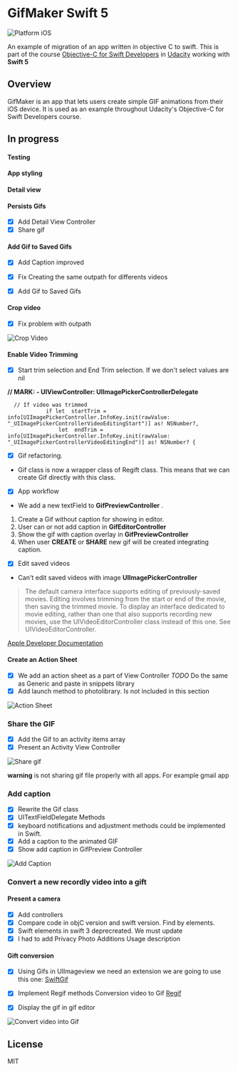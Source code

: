 # GifMaker Swift 5 

![Platform iOS](https://img.shields.io/badge/migration-iOS-purple.svg)

An example of migration of an app written in objective C to swift. This is part of the course [Objective-C for Swift Developers](https://eu.udacity.com/course/objective-c-for-swift-developers--ud1009) in [Udacity](https://eu.udacity.com/) working with **Swift 5**

## Overview

GifMaker is an app that lets users create simple GIF animations from their iOS device. It is used as an example throughout Udacity's Objective-C for Swift Developers course.

## In progress

#### Testing

#### App styling

#### Detail view

#### Persists Gifs

- [x] Add Detail View Controller
- [x] Share gif

#### Add Gif to Saved Gifs

- [x] Add Caption improved
- [x] Fix Creating the same outpath for differents videos
- [x] Add Gif to Saved Gifs


#### Crop video
 
- [x]  Fix problem with outpath
 
![Crop Video](https://drive.google.com/uc?id=1cqfvYvN2XsNVPOA1WJKblmuf_smlJjSU)

#### Enable Video Trimming

- [x] Start trim selection and End Trim selection. If we don't select values are nil

__// MARK: - UIViewController: UIImagePickerControllerDelegate__
```
  // If video was trimmed
            if let  startTrim = info[UIImagePickerController.InfoKey.init(rawValue: "_UIImagePickerControllerVideoEditingStart")] as! NSNumber?,
                let  endTrim = info[UIImagePickerController.InfoKey.init(rawValue: "_UIImagePickerControllerVideoEditingEnd")] as! NSNumber? {

```
- [x] Gif refactoring.

* Gif class is now a wrapper class of Regift class. This means that we can create Gif directly with this class.

- [x] App workflow

* We add a new textField to **GifPreviewController** . 
1. Create a Gif without caption for showing in editor.
2. User can or not add caption in **GifEditorController**
3. Show the gif with caption overlay in **GifPreviewController**
4. When user **CREATE** or **SHARE** new gif will be created integrating caption.

- [x] Edit saved videos

* Can't edit saved videos with image **UIImagePickerController**

> The default camera interface supports editing of previously-saved movies. Editing involves trimming from the start or end of the movie, then saving the trimmed movie. To display an interface dedicated to movie editing, rather than one that also supports recording new movies, use the UIVideoEditorController class instead of this one. See UIVideoEditorController.

[Apple Developer Documentation](https://developer.apple.com/documentation/uikit/uiimagepickercontroller#1658349)

#### Create an Action Sheet

- [x] We add an action sheet as a part of View Controller 
        _TODO_ Do the same as Generic and paste in snippets library
- [x] Add launch method to photolibrary. Is not included in this section

![Action Sheet](https://drive.google.com/uc?id=1Vn1WLDRIWOYBV_G-zMGkHpMiMT349Bga)



### Share the GIF
- [x] Add the Gif to an activity items array
- [x] Present an Activity View Controller

![Share gif](https://drive.google.com/uc?id=1Vl0AxhgAM7j1y8gXfh33H3XxE3yew6hf)

**warning** is not sharing gif file properly with all apps. For example gmail app

### Add caption

- [x] Rewrite the Gif class
- [x] UITextFieldDelegate Methods
- [x] keyboard notifications and adjustment methods could be implemented in Swift.
- [x] Add a caption to the animated GIF
- [x] Show add caption in GifPreview Controller

![Add Caption](https://drive.google.com/uc?id=1VkoLlZDKJTQQb8458eMumsMMkbUMzI49)

### Convert a new recordly video into a gift
#### Present a camera
- [x] Add controllers
- [x] Compare code in objC version and swift version. Find by elements.
- [x] Swift elements in swift 3 deprecreated. We must update
- [x] I had to add Privacy Photo Additions Usage description

#### Gift conversion
- [x] Using Gifs in UIImageview we need an extension we are going to use this one:
[SwiftGif](https://github.com/swiftgif/SwiftGif)

- [X] Implement Regif methods Conversion video to Gif
[Regif](https://github.com/matthewpalmer/Regift)

- [X] Display the gif in gif editor

![Convert video into Gif](https://drive.google.com/uc?id=1VeDea0N8Jyt5vPHSBh_lw5iNheEnRq3s)


## License
   MIT
